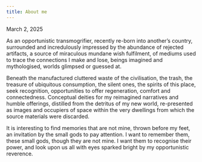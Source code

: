 ```yaml
---
title: About me
---
```

March 2, 2025

As an opportunistic transmogrifier, recently re-born into another’s country,
surrounded and incredulously impressed by the abundance of rejected artifacts,
a source of miraculous mundane wish fulfilment, of mediums used to trace the
connections I make and lose, beings imagined and mythologised, worlds glimpsed
or guessed at.

Beneath the manufactured cluttered waste of the civilisation, the trash, the
treasure of ubiquitous consumption, the silent ones, the spirits of this
place, seek recognition, opportunities to offer regeneration, comfort and
connectedness. Conceptual deities for my reimagined narratives and humble
offerings, distilled from the detritus of my new world, re-presented as images
and occupiers of space within the very dwellings from which the source
materials were discarded.

It is interesting to find memories that are not mine, thrown before my feet,
an invitation by the small gods to pay attention. I want to remember them,
these small gods, though they are not mine. I want them to recognise their
power, and look upon us all with eyes sparked bright by my opportunistic
reverence.

